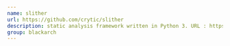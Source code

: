 ```yaml
---
name: slither
url: https://github.com/crytic/slither
description: static analysis framework written in Python 3. URL : https://github.com/crytic/slither Groups : blackarch blackarch-code-audit blackarch-exploitation
group: blackarch
---
```


